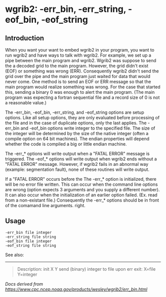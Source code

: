 # wgrib2: -err_bin, -err_string, -eof_bin, -eof_string

## Introduction

When you want your want to embed wgrib2 in your program, you want to run wgrib2 and
have ways to talk with wgrib2. For example, we set up a pipe between the main program
and wgrib2. Wgrib2 was suppose to send the a decoded grid to the main program. However,
the grid didn't exist (EOF) or something was wrong (ERR). Consequently wgrib2 didn't
send the grid over the pipe and the main program just waited for data that would never
come. One method is to send an EOF or ERR message so that the main program would
realize something was wrong. For the case that started this, sending a binary 0
was enough to alert the main program. (The main program was expecting a fortran
sequential file and a record size of 0 is not a reasonable value.)

The -err_bin, -eof_bin, -err_string,
and -eof_string options are setup options. Like all setup options, they
are only evaluated before processing of the file and in the case of duplicate options,
only the last applies.
The -err_bin and -eof_bin options write integer
to the specified file. The size of the integer will be determined by the size of the native
integer (often a compile option on 64 bit machines). The endian properties will depend
whether the code is compiled a big or little endian machine.

The -err\_\* options will write output when a "FATAL ERROR" message is triggered.
The -eof\_\* options will write output when wgrib2 ends without a "FATAL ERROR"
message. However, if wgrib2 fails in an abnormal way (example: segmentation fault),
none of these routines will write output.

If a "FATAL ERROR" occurs before the The -err\_\* option is initialized, there will
be no error file written. This can occur when the command line options are wrong
(option expects 3 arguments and you supply a different number). It can also
occur when the initialization of an earlier option failed. (Ex. read from a
non-existant file.) Consequently the -err\_\* options should be in front of the
comamand line arguments.
right.

## Usage

```
-err_bin file integer
-err_string file string
-eof_bin file integer
-eof_string file string
```

See also:

---

> Description: init X Y send (binary) integer to file upon err exit: X=file Y=integer

_Docs derived from <https://www.cpc.ncep.noaa.gov/products/wesley/wgrib2/err_bin.html>_
